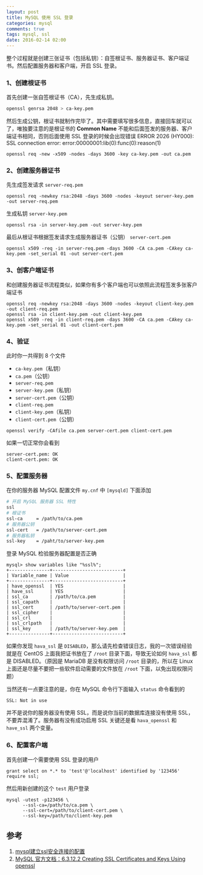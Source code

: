 ```yaml
---
layout: post
title: MySQL 使用 SSL 登录
categories: mysql
comments: true
tags: mysql, ssl
date: 2016-02-14 02:00
---
```


整个过程就是创建三张证书（包括私钥）：自签根证书、服务器证书、客户端证书。然后配置服务器和客户端，开启 SSL 登录。

### 1、创建根证书

首先创建一张自签根证书（CA），先生成私钥。

```sh
openssl genrsa 2048 > ca-key.pem
```
然后生成公钥，根证书就制作完毕了。其中需要填写很多信息，直接回车就可以了，唯独要注意的是根证书的 **Common Name** 不能和后面签发的服务器、客户端证书相同，否则后面使用 SSL 登录的时候会出现错误 ERROR 2026 (HY000): SSL connection error:
error:00000001:lib(0):func(0):reason(1)

```
openssl req -new -x509 -nodes -days 3600 -key ca-key.pem -out ca.pem
```

### 2、创建服务器证书

先生成签发请求 `server-req.pem`

```
openssl req -newkey rsa:2048 -days 3600 -nodes -keyout server-key.pem -out server-req.pem
```

生成私钥 `server-key.pem`

```
openssl rsa -in server-key.pem -out server-key.pem
```

最后从根证书根据签发请求生成服务器证书（公钥） `server-cert.pem`

```
openssl x509 -req -in server-req.pem -days 3600 -CA ca.pem -CAkey ca-key.pem -set_serial 01 -out server-cert.pem
```

### 3、创客户端证书

和创建服务器证书流程类似，如果你有多个客户端也可以依照此流程签发多张客户端证书

```
openssl req -newkey rsa:2048 -days 3600 -nodes -keyout client-key.pem -out client-req.pem
openssl rsa -in client-key.pem -out client-key.pem
openssl x509 -req -in client-req.pem -days 3600 -CA ca.pem -CAkey ca-key.pem -set_serial 01 -out client-cert.pem
```

### 4、验证

此时你一共得到 8 个文件

* `ca-key.pem`（私钥）
* `ca.pem`（公钥）
* `server-req.pem`
* `server-key.pem`（私钥）
* `server-cert.pem`（公钥）
* `client-req.pem`
* `client-key.pem`（私钥）
* `client-cert.pem`（公钥）

```
openssl verify -CAfile ca.pem server-cert.pem client-cert.pem
```

如果一切正常你会看到

```
server-cert.pem: OK
client-cert.pem: OK
```

### 5、配置服务器

在你的服务器 MySQL 配置文件 `my.cnf` 中 `[mysqld]` 下面添加

```sh
# 开启 MySQL 服务器 SSL 特性
ssl
# 根证书        
ssl-ca     = /path/to/ca.pem
# 服务器公钥
ssl-cert   = /path/to/server-cert.pem
# 服务器私钥
ssl-key    = /paht/to/server-key.pem
```

登录 MySQL 检验服务器配置是否正确

```
mysql> show variables like "%ssl%";
+---------------+--------------------------+
| Variable_name | Value                    |
+---------------+--------------------------+
| have_openssl  | YES                      |
| have_ssl      | YES                      |
| ssl_ca        | /path/to/ca.pem          |
| ssl_capath    |                          |
| ssl_cert      | /path/to/server-cert.pem |
| ssl_cipher    |                          |
| ssl_crl       |                          |
| ssl_crlpath   |                          |
| ssl_key       | /path/to/server-key.pem  |
+---------------+--------------------------+
```

如果你发现 `hava_ssl` 是 `DISABLED`，那么请先检查错误日志，我的一次错误经验就是在 CentOS 上面我把证书放在了 `/root` 目录下面，导致无论如何 `hava_ssl` 都是 DISABLED。（原因是 MariaDB 是没有权限访问 `/root` 目录的，所以在 Linux 上面还是尽量不要把一些软件启动需要的文件放在 `/root` 下面，以免出现权限问题）

当然还有一点要注意的是，你在 MySQL 命令行下面输入 `status` 命令看到的

```
SSL: Not in use
```

并不是说你的服务器没有使用 SSL，而是说你当前的数据库连接没有使用 SSL，不要弄混淆了。服务器有没有成功启用 SSL 关键还是看 `hava_openssl` 和 `have_ssl` 两个变量。

### 6、配置客户端

首先创建一个需要使用 SSL 登录的用户

```
grant select on *.* to 'test'@'localhost' identified by '123456' require ssl;
```
然后用新创建的这个 `test` 用户登录

```
mysql -utest -p123456 \
      --ssl-ca=/path/to/ca.pem \
      --ssl-cert=/path/to/client-cert.pem \
      --ssl-key=/path/to/client-key.pem
```

## 参考

1. [mysql建立ssl安全连接的配置](http://holy2010.blog.51cto.com/1086044/509973)
2. [MySQL 官方文档：6.3.12.2 Creating SSL Certificates and Keys Using openssl](http://dev.mysql.com/doc/refman/5.7/en/creating-ssl-files-using-openssl.html)
